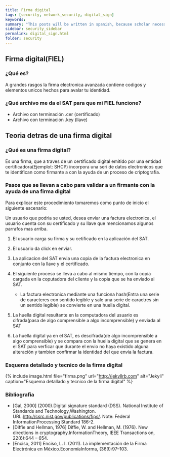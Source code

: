 ```yaml
---
title: Firma digital
tags: [security, network_security, digital_sign]
keywords:
summary: "This posts will be written in spanish, because scholar necessities."
sidebar: security_sidebar
permalink: digital_sign.html
folder: security
---
```


## Firma digital(FIEL)

### ¿Qué es?
A grandes rasgos la firma electronica avanzada contiene codigos y elementos unicos hechos para avalar tu identidad.

### ¿Qué archivo me da el SAT para que mi FIEL funcione?

 


* Archivo con terminación .cer (certificado)
* Archivo con terminación .key (llave)



## Teoria detras de una firma digital

### ¿Qué es una firma digital?
Es una firma, que a traves de un certificado digital emitido por una entidad certificadora(Ejemplot: SHCP)
incorpora una seri de datos electronicos que te identifican como firmante a con la ayuda de un proceso de
criptografia.

### Pasos que se llevan a cabo para validar a un firmante con la ayuda de una firma digital

Para explicar este procedimiento tomaremos como punto de inicio el siguiente escenario:

Un usuario que podria se usted, desea enviar una factura electronica, el usuario cuenta con su certificado y su llave
que mencionamos algunos parrafos mas arriba.



1.  El usuario carga su firma y su cetificado en la aplicación del SAT.
2.  El usuario da click en enviar.
3.  La aplicacion del SAT envia una copia de la factura electronica en conjunto con la llave y el certificado.

4.  El siguiente proceso se lleva a cabo al mismo tiempo, con la copia cargada en la coputadora del cliente y la copia que se ha enviado al SAT.

    * La factura electronica mediante una funciona hash(Entra una serie de caracteres con sentido legible y sale una serie de caractres sin un sentido legible) se convierte en una huella digital.

5.  La huella digital resultante en la computadora del usuario es cifrada(pasa de algo comprensible a algo incomprensible) y enviada al SAT
6.  La huella digital ya en el SAT, es descifrada(de algo incomprensible a algo comprensible) y se compara con la huella digital que se genera en el SAT para verficar que durante el envio no haya existido alguna alteración y tambien confirmar la identidad del que envia la factura.



### Esquema detallado y tecnico de la firma digital
{% include image.html file="firma.png" url="http://jekyllrb.com" alt="Jekyll" caption="Esquema detallado y tecnico de la firma digital" %}


### Bibliografia
*  [Gal, 2000] (2000).Digital signature standard (DSS).  National Institute of Standards and Technology,Washington.    URL:http://csrc.nist.gov/publications/fips/.  Note:   Federal  InformationProcessing Standard 186-2.
*  [Diffie and Hellman, 1976] Diffie, W. and Hellman, M. (1976). New directions in cryptography.InformationTheory, IEEE Transactions on, 22(6):644 – 654.
*  [Enciso, 2011] Enciso, L. I. (2011).  La implementación de la Firma Electrónica en México.EconomíaInforma, (369):97–103.


